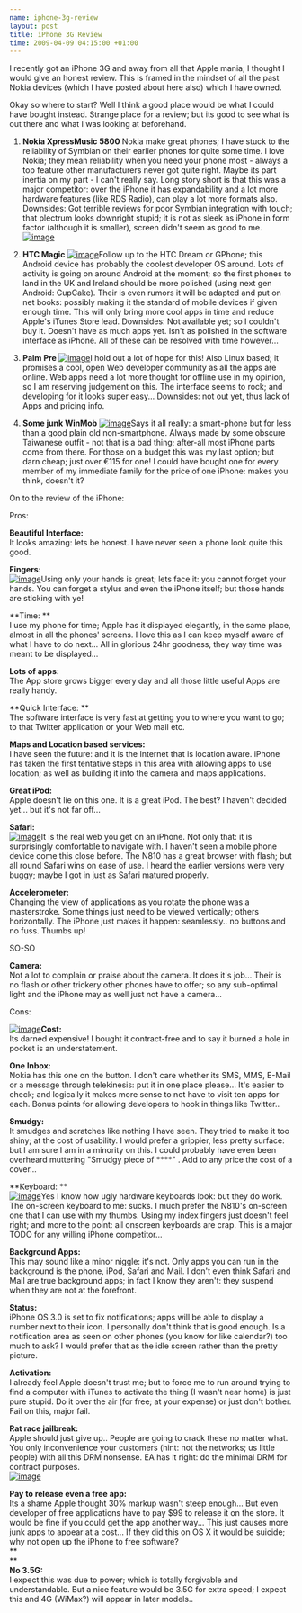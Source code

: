 ```yaml
--- 
name: iphone-3g-review 
layout: post 
title: iPhone 3G Review 
time: 2009-04-09 04:15:00 +01:00
--- 
```


I recently got an iPhone 3G and away from
all that Apple mania; I thought I would give an honest review. This is
framed in the mindset of all the past Nokia devices (which I have posted
about here also) which I have owned.  
  
Okay so where to start? Well I think a good place would be what I could
have bought instead. Strange place for a review; but its good to see
what is out there and what I was looking at beforehand.  
  
1. **Nokia XpressMusic 5800**
Nokia make great phones; I have stuck to the reliability of Symbian on
their earlier phones for quite some time. I love Nokia; they mean
reliability when you need your phone most - always a top feature other
manufacturers never got quite right. Maybe its part inertia on my part -
I can't really say. Long story short is that this was a major
competitor: over the iPhone it has expandability and a lot more hardware
features (like RDS Radio), can play a lot more formats also. Downsides:
Got terrible reviews for poor Symbian integration with touch; that
plectrum looks downright stupid; it is not as sleek as iPhone in form
factor (although it is smaller), screen didn't seem as good to me.  
[![image](http://upload.wikimedia.org/wikipedia/en/a/ac/Nokia-5800-xpressmusic.jpg)](http://upload.wikimedia.org/wikipedia/en/a/ac/Nokia-5800-xpressmusic.jpg)
  
  
2. **HTC Magic**
[![image](http://upload.wikimedia.org/wikipedia/commons/thumb/d/de/HTC_magic_cropped.png/200px-HTC_magic_cropped.png)](http://upload.wikimedia.org/wikipedia/commons/thumb/d/de/HTC_magic_cropped.png/200px-HTC_magic_cropped.png)Follow
up to the HTC Dream or GPhone; this Android device has probably the
coolest developer OS around. Lots of activity is going on around Android
at the moment; so the first phones to land in the UK and Ireland should
be more polished (using next gen Android: CupCake). Their is even rumors
it will be adapted and put on net books: possibly making it the standard
of mobile devices if given enough time. This will only bring more cool
apps in time and reduce Apple's iTunes Store lead. Downsides: Not
available yet; so I couldn't buy it. Doesn't have as much apps yet.
Isn't as polished in the software interface as iPhone. All of these can
be resolved with time however...  
  
  
  
3. **Palm Pre**
[![image](http://upload.wikimedia.org/wikipedia/en/0/04/Palmpre.png)](http://upload.wikimedia.org/wikipedia/en/0/04/Palmpre.png)I
hold out a lot of hope for this! Also Linux based; it promises a cool,
open Web developer community as all the apps are online. Web apps need a
lot more thought for offline use in my opinion, so I am reserving
judgement on this. The interface seems to rock; and developing for it
looks super easy... Downsides: not out yet, thus lack of Apps and
pricing info.  
  
  
  
4. **Some junk WinMob**
[![image](http://upload.wikimedia.org/wikipedia/en/thumb/0/02/Sshot114(v2).png/240px-Sshot114(v2).png)](http://upload.wikimedia.org/wikipedia/en/thumb/0/02/Sshot114(v2).png/240px-Sshot114(v2).png)Says
it all really: a smart-phone but for less than a good plain old
non-smartphone. Always made by some obscure Taiwanese outfit - not that
is a bad thing; after-all most iPhone parts come from there. For those
on a budget this was my last option; but darn cheap; just over €115 for
one! I could have bought one for every member of my immediate family for
the price of one iPhone: makes you think, doesn't it?  
  
  
  
  
  
  
  
On to the review of the iPhone:  
  
Pros:
  
**Beautiful Interface:**  
It looks amazing: lets be honest. I have never seen a phone look quite
this good.  
  
**Fingers:**  
[![image](http://upload.wikimedia.org/wikipedia/en/thumb/5/5f/IPhone_EDGE_and_3G.png/636px-IPhone_EDGE_and_3G.png)](http://upload.wikimedia.org/wikipedia/en/thumb/5/5f/IPhone_EDGE_and_3G.png/636px-IPhone_EDGE_and_3G.png)Using
only your hands is great; lets face it: you cannot forget your hands.
You can forget a stylus and even the iPhone itself; but those hands are
sticking with ye!  
  
**Time: **  
I use my phone for time; Apple has it displayed elegantly, in the same
place, almost in all the phones' screens. I love this as I can keep
myself aware of what I have to do next... All in glorious 24hr goodness,
they way time was meant to be displayed...  
  
**Lots of apps:**  
The App store grows bigger every day and all those little useful Apps
are really handy.  
  
**Quick Interface: **  
The software interface is very fast at getting you to where you want to
go; to that Twitter application or your Web mail etc.  
  
**Maps and Location based services:**  
I have seen the future: and it is the Internet that is location aware.
iPhone has taken the first tentative steps in this area with allowing
apps to use location; as well as building it into the camera and maps
applications.  
  
**Great iPod:**  
Apple doesn't lie on this one. It is a great iPod. The best? I haven't
decided yet... but it's not far off...  
  
**Safari:**  
[![image](http://upload.wikimedia.org/wikipedia/en/6/67/Wikipedia_Main_Page_on_iPhone.png)](http://upload.wikimedia.org/wikipedia/en/6/67/Wikipedia_Main_Page_on_iPhone.png)It
is the real web you get on an iPhone. Not only that: it is surprisingly
comfortable to navigate with. I haven't seen a mobile phone device come
this close before. The N810 has a great browser with flash; but all
round Safari wins on ease of use. I heard the earlier versions were very
buggy; maybe I got in just as Safari matured properly.  
  
  
**Accelerometer:**  
Changing the view of applications as you rotate the phone was a
masterstroke. Some things just need to be viewed vertically; others
horizontally. The iPhone just makes it happen: seamlessly.. no buttons
and no fuss. Thumbs up!  
  
SO-SO
  
**Camera:**  
Not a lot to complain or praise about the camera. It does it's job...
Their is no flash or other trickery other phones have to offer; so any
sub-optimal light and the iPhone may as well just not have a camera...  
  
Cons:  
  
[![image](http://upload.wikimedia.org/wikipedia/en/1/11/IPhonehomescreen.PNG)](http://upload.wikimedia.org/wikipedia/en/1/11/IPhonehomescreen.PNG)**Cost:**  
Its darned expensive! I bought it contract-free and to say it burned a
hole in pocket is an understatement.  
  
**One Inbox:**  
Nokia has this one on the button. I don't care whether its SMS, MMS,
E-Mail or a message through telekinesis: put it in one place please...
It's easier to check; and logically it makes more sense to not have to
visit ten apps for each. Bonus points for allowing developers to hook in
things like Twitter..   
  
**Smudgy:**  
It smudges and scratches like nothing I have seen. They tried to make it
too shiny; at the cost of usability. I would prefer a grippier, less
pretty surface: but I am sure I am in a minority on this. I could
probably have even been overheard muttering "Smudgy piece of \*\*\*\*" .
Add to any price the cost of a cover...  
  
**Keyboard: **  
[![image](http://upload.wikimedia.org/wikipedia/en/0/09/IPhone_keyboard_unblured.jpg)](http://upload.wikimedia.org/wikipedia/en/0/09/IPhone_keyboard_unblured.jpg)Yes
I know how ugly hardware keyboards look: but they do work. The on-screen
keyboard to me: sucks. I much prefer the N810's on-screen one that I can
use with my thumbs. Using my index fingers just doesn't feel right; and
more to the point: all onscreen keyboards are crap. This is a major TODO
for any willing iPhone competitor...  
  
**Background Apps:**  
This may sound like a minor niggle: it's not. Only apps you can run in
the background is the phone, iPod, Safari and Mail. I don't even think
Safari and Mail are true background apps; in fact I know they aren't:
they suspend when they are not at the forefront.  
  
**Status:**  
iPhone OS 3.0 is set to fix notifications; apps will be able to display
a number next to their icon. I personally don't think that is good
enough. Is a notification area as seen on other phones (you know for
like calendar?) too much to ask? I would prefer that as the idle screen
rather than the pretty picture.  
  
**Activation:**  
I already feel Apple doesn't trust me; but to force me to run around
trying to find a computer with iTunes to activate the thing (I wasn't
near home) is just pure stupid. Do it over the air (for free; at your
expense) or just don't bother. Fail on this, major fail.  
  
**Rat race jailbreak:**  
Apple should just give up.. People are going to crack these no matter
what. You only inconvenience your customers (hint: not the networks; us
little people) with all this DRM nonsense. EA has it right: do the
minimal DRM for contract purposes.  
[![image](http://upload.wikimedia.org/wikipedia/commons/2/22/IPhone_Image_Viewer.jpg)](http://upload.wikimedia.org/wikipedia/commons/2/22/IPhone_Image_Viewer.jpg)
  
  
**Pay to release even a free app:**  
Its a shame Apple thought 30% markup wasn't steep enough... But even
developer of free applications have to pay $99 to release it on the
store. It would be fine if you could get the app another way... This
just causes more junk apps to appear at a cost... If they did this on OS
X it would be suicide; why not open up the iPhone to free software?  
**  
**  
**No 3.5G:**  
I expect this was due to power; which is totally forgivable and
understandable. But a nice feature would be 3.5G for extra speed; I
expect this and 4G (WiMax?) will appear in later models..